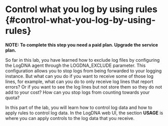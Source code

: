 # Control what you log by using rules {#control-what-you-log-by-using-rules}

**NOTE: To complete this step you need a paid plan. Upgrade the service plan.**

So far in this lab, you have learned how to exclude log files by configuring the LogDNA agent through the LOGDNA_EXCLUDE parameter. This configuration allows you to stop logs from being forwarded to your logging instance. But what can you do if you want to receive some of those log lines, for example, what can you do to only receive log lines that report errors? Or if you want to see the log lines but not store them so they do not add to your cost? How can you stop logs from counting towards your quota?

In this part of the lab, you will learn how to control log data and how to apply rules to control log data. In the LogDNA web UI, the section **USAGE** is where you can apply controls to the log data that you receive.